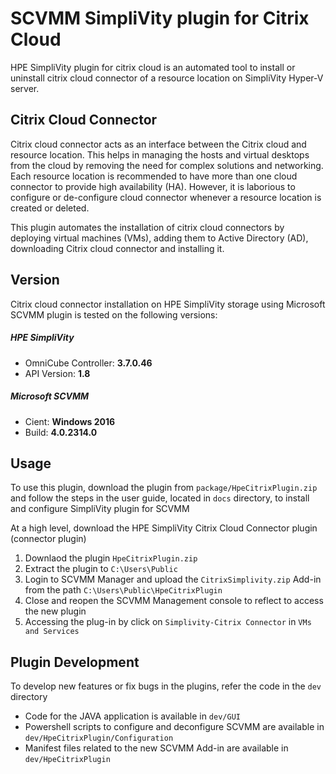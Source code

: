 # SCVMM SimpliVity plugin for Citrix Cloud

HPE SimpliVity plugin for citrix cloud is an automated tool to install or uninstall citrix cloud connector of a resource location on SimpliVity Hyper-V server.

## Citrix Cloud Connector

Citrix cloud connector acts as an interface between the Citrix cloud and resource location. This helps in managing the hosts and virtual desktops from the cloud by removing the need for complex solutions and networking. Each resource location is recommended to have more than one cloud connector to provide high availability (HA). However, it is laborious to configure or de-configure cloud connector whenever a resource location is created or deleted. 

This plugin automates the installation of citrix cloud connectors by deploying virtual machines (VMs), adding them to Active Directory (AD), downloading Citrix cloud connector and installing it.

## Version

Citrix cloud connector installation on HPE SimpliVity storage using Microsoft SCVMM plugin is tested on the following versions:
##### HPE SimpliVity
+ OmniCube Controller: **3.7.0.46**
+ API Version:	**1.8**
##### Microsoft SCVMM 
+ Cient:  **Windows 2016**
+ Build: **4.0.2314.0**

## Usage
To use this plugin, download the plugin from `package/HpeCitrixPlugin.zip` and follow the steps in the user guide, located in `docs` directory, to install and configure SimpliVity plugin for SCVMM

At a high level, download the HPE SimpliVity Citrix Cloud Connector plugin (connector plugin)
1. Downlaod the plugin `HpeCitrixPlugin.zip`
2. Extract the plugin to `C:\Users\Public`
3. Login to SCVMM Manager and upload the `CitrixSimplivity.zip` Add-in from the path `C:\Users\Public\HpeCitrixPlugin`
4. Close and reopen the SCVMM Management console to reflect to access the new plugin
5. Accessing the plug-in by click on `Simplivity-Citrix Connector` in `VMs and Services`

## Plugin Development
To develop new features or fix bugs in the plugins, refer the code in the `dev` directory

- Code for the JAVA application is available in `dev/GUI`
- Powershell scripts to configure and deconfigure SCVMM are available in `dev/HpeCitrixPlugin/Configuration`
- Manifest files related to the new SCVMM Add-in are available in `dev/HpeCitrixPlugin`
